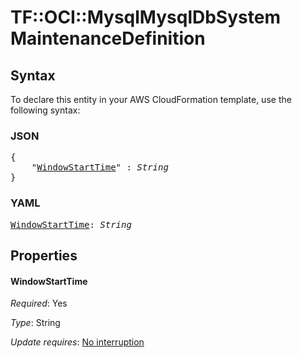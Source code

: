 # TF::OCI::MysqlMysqlDbSystem MaintenanceDefinition

## Syntax

To declare this entity in your AWS CloudFormation template, use the following syntax:

### JSON

<pre>
{
    "<a href="#windowstarttime" title="WindowStartTime">WindowStartTime</a>" : <i>String</i>
}
</pre>

### YAML

<pre>
<a href="#windowstarttime" title="WindowStartTime">WindowStartTime</a>: <i>String</i>
</pre>

## Properties

#### WindowStartTime

_Required_: Yes

_Type_: String

_Update requires_: [No interruption](https://docs.aws.amazon.com/AWSCloudFormation/latest/UserGuide/using-cfn-updating-stacks-update-behaviors.html#update-no-interrupt)

